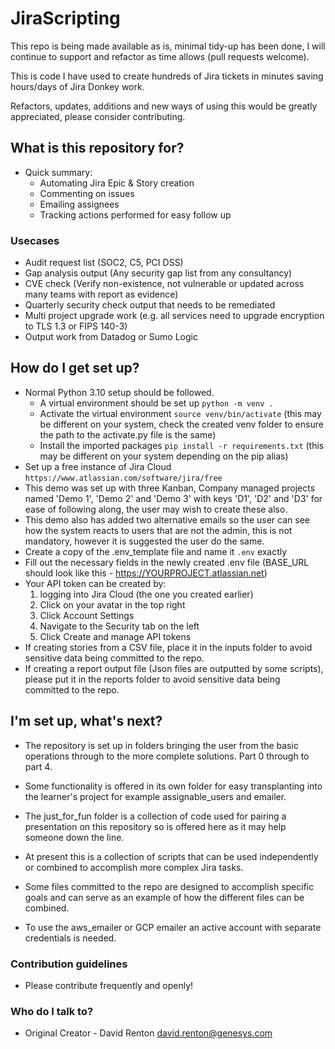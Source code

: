 # JiraScripting

This repo is being made available as is, minimal tidy-up has been done, I will continue to support and refactor as time allows (pull requests welcome).

This is code I have used to create hundreds of Jira tickets in minutes saving hours/days of Jira Donkey work.

Refactors, updates, additions and new ways of using this would be greatly appreciated, please consider contributing. 

## What is this repository for? ##

* Quick summary:
  * Automating Jira Epic & Story creation
  * Commenting on issues
  * Emailing assignees
  * Tracking actions performed for easy follow up

### Usecases ###

* Audit request list (SOC2, C5, PCI DSS)
* Gap analysis output (Any security gap list from any consultancy)
* CVE check (Verify non-existence, not vulnerable or updated across many teams with report as evidence)
* Quarterly security check output that needs to be remediated
* Multi project upgrade work (e.g. all services need to upgrade encryption to TLS 1.3 or FIPS 140-3)
* Output work from Datadog or Sumo Logic


## How do I get set up? ##
* Normal Python 3.10 setup should be followed.
  * A virtual environment should be set up `python -m venv .`
  * Activate the virtual environment `source venv/bin/activate` (this may be different on your system, check the created venv folder to ensure the path to the activate.py file is the same)
  * Install the imported packages `pip install -r requirements.txt` (this may be different on your system depending on the pip alias)
* Set up a free instance of Jira Cloud `https://www.atlassian.com/software/jira/free`
* This demo was set up with three Kanban, Company managed projects named 'Demo 1', 'Demo 2' and 'Demo 3' with keys 'D1', 'D2' and 'D3' for ease of following along, the user may wish to create these also.
* This demo also has added two alternative emails so the user can see how the system reacts to users that are not the admin, this is not mandatory, however it is suggested the user do the same.
* Create a copy of the .env_template file and name it `.env` exactly
* Fill out the necessary fields in the newly created .env file (BASE_URL should look like this - https://YOURPROJECT.atlassian.net)
* Your API token can be created by: 
  1. logging into Jira Cloud (the one you created earlier)
  2. Click on your avatar in the top right
  3. Click Account Settings
  4. Navigate to the Security tab on the left
  5. Click Create and manage API tokens
* If creating stories from a CSV file, place it in the inputs folder to avoid sensitive data being committed to the repo.
* If creating a report output file (Json files are outputted by some scripts), please put it in the reports folder to avoid sensitive data being committed to the repo.


## I'm set up, what's next? ##
* The repository is set up in folders bringing the user from the basic operations through to the more complete solutions. Part 0 through to part 4.
* Some functionality is offered in its own folder for easy transplanting into the learner's project for example assignable_users and emailer.
* The just_for_fun folder is a collection of code used for pairing a presentation on this repository so is offered here as it may help someone down the line.



* At present this is a collection of scripts that can be used independently or combined to accomplish more complex Jira tasks. 
* Some files committed to the repo are designed to accomplish specific goals and can serve as an example of how the different files can be combined.
* To use the aws_emailer or GCP emailer an active account with separate credentials is needed. 


### Contribution guidelines ###

* Please contribute frequently and openly!

### Who do I talk to? ###

* Original Creator - David Renton david.renton@genesys.com
